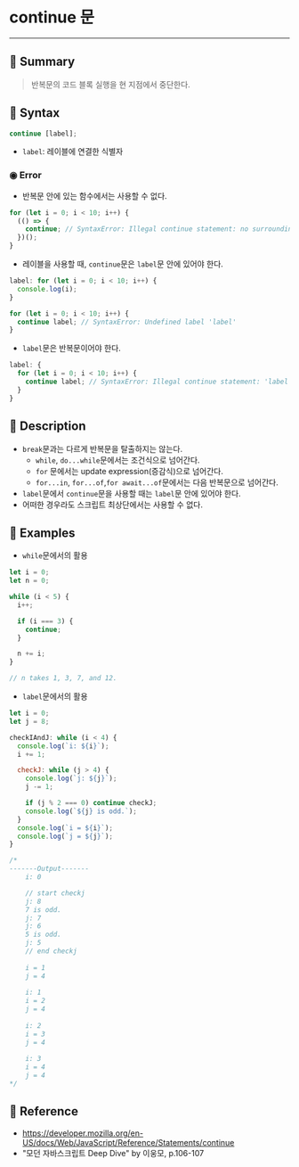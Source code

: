 # continue 문
---
## 📌 Summary
> 반복문의 코드 블록 실행을 현 지점에서 중단한다.
## 📌 Syntax
```js
continue [label];
```

- `label`: 레이블에 연결한 식별자
### ◉ Error
- 반복문 안에 있는 함수에서는 사용할 수 없다.
```js
for (let i = 0; i < 10; i++) {
  (() => {
    continue; // SyntaxError: Illegal continue statement: no surrounding iteration statement
  })();
}
```
- 레이블을 사용할 때, `continue`문은 `label`문 안에 있어야 한다.
```js
label: for (let i = 0; i < 10; i++) {
  console.log(i);
}

for (let i = 0; i < 10; i++) {
  continue label; // SyntaxError: Undefined label 'label'
}
```
- `label`문은 반복문이어야 한다.
```js
label: {
  for (let i = 0; i < 10; i++) {
    continue label; // SyntaxError: Illegal continue statement: 'label' does not denote an iteration statement
  }
}
```
## 📌 Description
- `break`문과는 다르게 반복문을 탈출하지는 않는다.
    - `while`, `do...while`문에서는 조건식으로 넘어간다.
    - `for` 문에서는 update expression(증감식)으로 넘어간다.
    - `for...in`, `for...of`,`for await...of`문에서는 다음 반복문으로 넘어간다.
- `label`문에서 `continue`문을 사용할 때는 `label`문 안에 있어야 한다.
- 어떠한 경우라도 스크립트 최상단에서는 사용할 수 없다.
## 📌 Examples
- `while`문에서의 활용
```js
let i = 0;
let n = 0;

while (i < 5) {
  i++;

  if (i === 3) {
    continue;
  }

  n += i;
}

// n takes 1, 3, 7, and 12.
```
- `label`문에서의 활용
```js
let i = 0;
let j = 8;

checkIAndJ: while (i < 4) {
  console.log(`i: ${i}`);
  i += 1;

  checkJ: while (j > 4) {
    console.log(`j: ${j}`);
    j -= 1;

    if (j % 2 === 0) continue checkJ;
    console.log(`${j} is odd.`);
  }
  console.log(`i = ${i}`);
  console.log(`j = ${j}`);
}

/*
-------Output-------
	i: 0

	// start checkj
	j: 8
	7 is odd.
	j: 7
	j: 6
	5 is odd.
	j: 5
	// end checkj
	
	i = 1
	j = 4
	
	i: 1
	i = 2
	j = 4
	
	i: 2
	i = 3
	j = 4
	
	i: 3
	i = 4
	j = 4
*/
```
## 📌 Reference
- https://developer.mozilla.org/en-US/docs/Web/JavaScript/Reference/Statements/continue
- "모던 자바스크립트 Deep Dive" by 이웅모, p.106-107